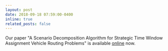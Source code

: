 ```yaml
---
layout: post
date: 2018-09-18 07:59:00-0400
inline: true
related_posts: false
---
```


Our paper "A Scenario Decomposition Algorithm for Strategic Time Window Assignment Vehicle Routing Problems" is available [online](https://www.sciencedirect.com/science/article/pii/S0191261518305137#!) now.